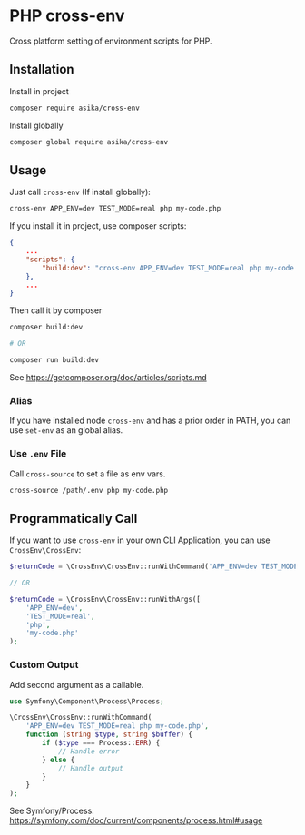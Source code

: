 # PHP cross-env

Cross platform setting of environment scripts for PHP.

## Installation

Install in project

```bash
composer require asika/cross-env
```

Install globally

```bash
composer global require asika/cross-env
```

## Usage

Just call `cross-env` (If install globally):

```bash
cross-env APP_ENV=dev TEST_MODE=real php my-code.php
```

If you install it in project, use composer scripts:

```json
{
    ...
    "scripts": {
        "build:dev": "cross-env APP_ENV=dev TEST_MODE=real php my-code.php"
    },
    ...
}
```

Then call it by composer

```bash
composer build:dev

# OR

composer run build:dev
```

See https://getcomposer.org/doc/articles/scripts.md

### Alias

If you have installed node `cross-env` and has a prior order in PATH, 
you can use `set-env` as an global alias.

### Use `.env` File

Call `cross-source` to set a file as env vars.

```bash
cross-source /path/.env php my-code.php
```

## Programmatically Call

If you want to use `cross-env` in your own CLI Application, you can use `CrossEnv\CrossEnv`:

```php
$returnCode = \CrossEnv\CrossEnv::runWithCommand('APP_ENV=dev TEST_MODE=real php my-code.php');

// OR

$returnCode = \CrossEnv\CrossEnv::runWithArgs([
    'APP_ENV=dev',
    'TEST_MODE=real',
    'php',
    'my-code.php'
);
```

### Custom Output

Add second argument as a callable.

```php
use Symfony\Component\Process\Process;

\CrossEnv\CrossEnv::runWithCommand(
    'APP_ENV=dev TEST_MODE=real php my-code.php',
    function (string $type, string $buffer) {
        if ($type === Process::ERR) {
            // Handle error
        } else {
            // Handle output
        }
    }
);
```

See Symfony/Process: https://symfony.com/doc/current/components/process.html#usage
